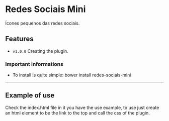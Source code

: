 # Redes Sociais Mini

Ícones pequenos das redes sociais.
## Features

- `v1.0.0` Creating the plugin.

### Important informations

- To install is quite simple: bower install redes-sociais-mini
-----

## Example of use
Check the index.html file in it you have the use example, to use just create an html element to be the link to the top and call the css of the plugin.